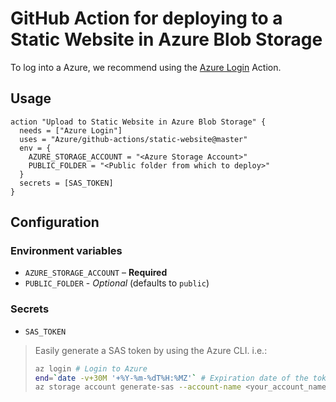# GitHub Action for deploying to a Static Website in Azure Blob Storage

To log into a Azure, we recommend using the [Azure Login](https://github.com/Azure/github-actions/tree/master/login) Action.

## Usage

```
action "Upload to Static Website in Azure Blob Storage" {
  needs = ["Azure Login"]
  uses = "Azure/github-actions/static-website@master"
  env = {
    AZURE_STORAGE_ACCOUNT = "<Azure Storage Account>"
    PUBLIC_FOLDER = "<Public folder from which to deploy>"
  }
  secrets = [SAS_TOKEN]
}
```

## Configuration

### Environment variables

- `AZURE_STORAGE_ACCOUNT` – **Required** 
- `PUBLIC_FOLDER` - *Optional* (defaults to `public`)

### Secrets

- `SAS_TOKEN`

> Easily generate a SAS token by using the Azure CLI. i.e.:
>
> ```bash
> az login # Login to Azure
> end=`date -v+30M '+%Y-%m-%dT%H:%MZ'` # Expiration date of the token (this will expire in 30 minutes)
> az storage account generate-sas --account-name <your_account_name> --resource-types c --services b --expiry $end --permissions adu
> ```